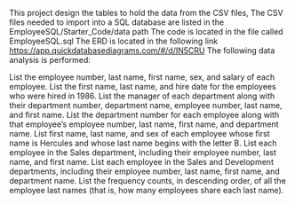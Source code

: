 This project design the tables to hold the data from the CSV files, The CSV files needed to import into a SQL database are listed in the EmployeeSQL/Starter_Code/data path 
The code is located in the file called EmployeeSQL.sql The ERD is located in the following link https://app.quickdatabasediagrams.com/#/d/IN5CRU The following data analysis is performed:

List the employee number, last name, first name, sex, and salary of each employee.
List the first name, last name, and hire date for the employees who were hired in 1986.
List the manager of each department along with their department number, department name, employee number, last name, and first name.
List the department number for each employee along with that employee’s employee number, last name, first name, and department name.
List first name, last name, and sex of each employee whose first name is Hercules and whose last name begins with the letter B.
List each employee in the Sales department, including their employee number, last name, and first name.
List each employee in the Sales and Development departments, including their employee number, last name, first name, and department name.
List the frequency counts, in descending order, of all the employee last names (that is, how many employees share each last name).
